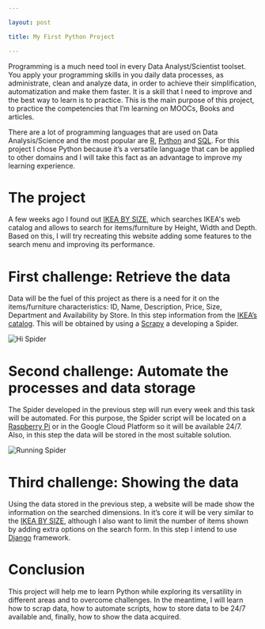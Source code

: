 ```yaml
---

layout: post

title: My First Python Project

---
```



Programming is a much need tool in every Data Analyst/Scientist toolset. You apply your programming skills in you daily data processes, as administrate, clean and analyze data, in order to achieve their simplification, automatization and make them faster. It is a skill that I need to improve and the best way to learn is to practice. This is the main purpose of this project, to practice the competencies that I’m learning on MOOCs, Books and articles. 

There are a lot of programming languages that are used on Data Analysis/Science and the most popular are [R]( https://www.r-project.org/about.html), [Python]( https://www.python.org/about/) and [SQL]( https://www.w3schools.com/sql/sql_intro.asp). For this project I chose Python because it’s a versatile language that can be applied to other domains and I will take this fact as an advantage to improve my learning experience. 

# The project

A few weeks ago I found out [IKEA BY SIZE](http://ikeabysize.com/), which searches IKEA's web catalog and allows to search for items/furniture by Height, Width and Depth. Based on this, I will try recreating this website adding some features to the search menu and improving its performance. 

# First challenge: Retrieve the data

Data will be the fuel of this project as there is a need for it on the items/furniture characteristics: ID, Name, Description, Price, Size, Department and Availability by Store. In this step information from the [IKEA’s catalog]( https://www.ikea.com/pt/pt/catalog/allproducts/department/). This will be obtained by using a [Scrapy]( https://scrapy.org/) a developing a Spider.

![Hi Spider](https://thumbs.gfycat.com/CommonImperturbableBullfrog-size_restricted.gif)

# Second challenge: Automate the processes and data storage

The Spider developed in the previous step will run every week and this task will be automated. For this purpose, the Spider script will be located on a [Raspberry Pi]( https://www.raspberrypi.org/) or in the Google Cloud Platform so it will be available 24/7. Also, in this step the data will be stored in the most suitable solution.

![Running Spider](https://media.giphy.com/media/8B3ClOcitdvCE/giphy.gif)

# Third challenge: Showing the data

Using the data stored in the previous step, a website will be made show the information on the searched dimensions. In it’s core it will be very similar to the [IKEA BY SIZE](http://ikeabysize.com/), although I also want to limit the number of items shown by adding extra options on the search form. 
In this step I intend to use [Django]( https://www.djangoproject.com/) framework.

# Conclusion

This project will help me to learn Python while exploring its versatility in different areas and to overcome challenges. In the meantime, I will learn how to scrap data, how to automate scripts, how to store data to be 24/7 available and, finally, how to show the data acquired. 

